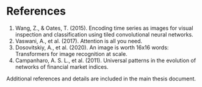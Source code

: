 # References

1. Wang, Z., & Oates, T. (2015). Encoding time series as images for visual inspection and classification using tiled convolutional neural networks.
2. Vaswani, A., et al. (2017). Attention is all you need.
3. Dosovitskiy, A., et al. (2020). An image is worth 16x16 words: Transformers for image recognition at scale.
4. Campanharo, A. S. L., et al. (2011). Universal patterns in the evolution of networks of financial market indices.

Additional references and details are included in the main thesis document.